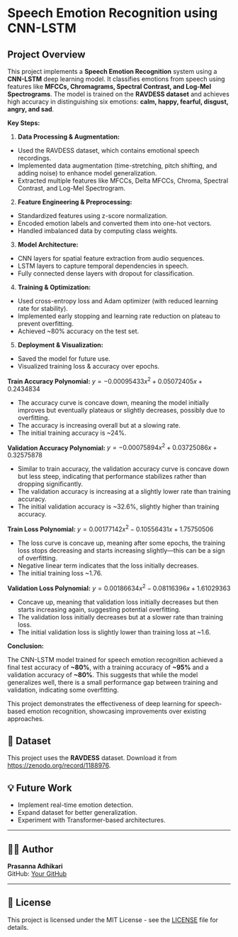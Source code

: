 
# Speech Emotion Recognition using CNN-LSTM

## Project Overview
This project implements a **Speech Emotion Recognition** system using a **CNN-LSTM** deep learning model. It classifies emotions from speech using features like **MFCCs, Chromagrams, Spectral Contrast, and Log-Mel Spectrograms**. The model is trained on the **RAVDESS dataset** and achieves high accuracy in distinguishing six emotions: **calm, happy, fearful, disgust, angry, and sad**.

**Key Steps:**

1. **Data Processing & Augmentation:**
- Used the RAVDESS dataset, which contains emotional speech recordings.
- Implemented data augmentation (time-stretching, pitch shifting, and adding noise) to enhance model generalization.
- Extracted multiple features like MFCCs, Delta MFCCs, Chroma, Spectral Contrast, and Log-Mel Spectrogram.
2. **Feature Engineering & Preprocessing:**
- Standardized features using z-score normalization.
- Encoded emotion labels and converted them into one-hot vectors.
- Handled imbalanced data by computing class weights.
3. **Model Architecture:**
- CNN layers for spatial feature extraction from audio sequences.
- LSTM layers to capture temporal dependencies in speech.
- Fully connected dense layers with dropout for classification.
4. **Training & Optimization:**
- Used cross-entropy loss and Adam optimizer (with reduced learning rate for stability).
- Implemented early stopping and learning rate reduction on plateau to prevent overfitting.
- Achieved ~80% accuracy on the test set.
5. **Deployment & Visualization:**
- Saved the model for future use.
- Visualized training loss & accuracy over epochs.

**Train Accuracy Polynomial:** $y = -0.00095433x^2 + 0.05072405x + 0.2434834$

- The accuracy curve is concave down, meaning the model initially improves but eventually plateaus or slightly decreases, possibly due to overfitting.
- The accuracy is increasing overall but at a slowing rate.
- The initial training accuracy is ~24%.

**Validation Accuracy Polynomial:** $y = -0.00075894x^2 + 0.03725086x + 0.32575878$

- Similar to train accuracy, the validation accuracy curve is concave down but less steep, indicating that performance stabilizes rather than dropping significantly.
- The validation accuracy is increasing at a slightly lower rate than training accuracy.
- The initial validation accuracy is ~32.6%, slightly higher than training accuracy.

**Train Loss Polynomial:** $y = 0.00177142x^2 - 0.10556431x + 1.75750506$

- The loss curve is concave up, meaning after some epochs, the training loss stops decreasing and starts increasing slightly—this can be a sign of overfitting.
- Negative linear term indicates that the loss initially decreases.
- The initial training loss ~1.76.

**Validation Loss Polynomial:** $y = 0.00186634x^2 - 0.08116396x + 1.61029363$

- Concave up, meaning that validation loss initially decreases but then starts increasing again, suggesting potential overfitting.
- The validation loss initially decreases but at a slower rate than training loss.
- The initial validation loss is slightly lower than training loss at ~1.6.

**Conclusion:**

The CNN-LSTM model trained for speech emotion recognition achieved a final test accuracy of **~80%**, with a training accuracy of **~95%** and a validation accuracy of **~80%**. This suggests that while the model generalizes well, there is a small performance gap between training and validation, indicating some overfitting. 

This project demonstrates the effectiveness of deep learning for speech-based emotion recognition, showcasing improvements over existing approaches.

## 📂 Dataset
This project uses the **RAVDESS** dataset. Download it from https://zenodo.org/record/1188976.

## 💡 Future Work
- Implement real-time emotion detection.
- Expand dataset for better generalization.
- Experiment with Transformer-based architectures.

---

## 👨‍💻 Author
**Prasanna Adhikari**  
GitHub: [Your GitHub](https://github.com/prasanna4264)

---

## 📜 License
This project is licensed under the MIT License - see the [LICENSE](LICENSE) file for details.

